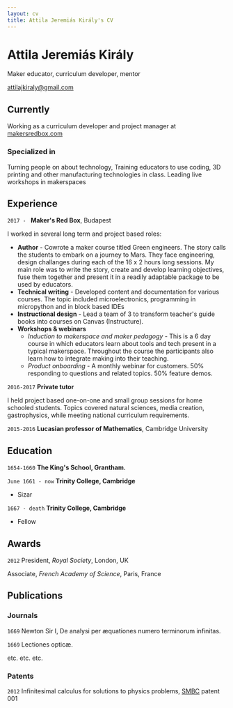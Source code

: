 ```yaml
---
layout: cv
title: Attila Jeremiás Király's CV
---
```

# Attila Jeremiás Király
Maker educator, curriculum developer, mentor

<div id="webaddress">
  <a href="mailto:attilajkiraly@gmail.com">attilajkiraly@gmail.com</a>
</div>


## Currently

Working as a curriculum developer and project manager at [makersredbox.com](https://www.makersredbox.com)

### Specialized in

Turning people on about technology, Training educators to use coding, 3D printing and other manufacturing technologies in class. Leading live workshops in makerspaces

## Experience

`2017 - `
**Maker's Red Box**, Budapest

I worked in several long term and project based roles:
- **Author** - Cowrote a maker course titled Green engineers. The story calls the students to embark on a journey to Mars. They face engineering, design challanges during each of the 16 x 2 hours long sessions. My main role was to write the story, create and develop learning objectives, fuse them together and present it in a readily adaptable package to be used by educators. 
- **Technical writing** - Developed content and documentation for various courses. The topic included microelectronics, programming in micropython and in block based IDEs
- **Instructional design** - Lead a team of 3 to transform teacher's guide books into courses on Canvas (Instructure).
- **Workshops & webinars**
    - *Induction to makerspace and maker pedagogy* - This is a 6 day course in which educators learn about tools and tech present in a typical makerspace. Throughout the course the participants also learn how to integrate making into their teaching.
    - *Product onboarding* - A monthly webinar for customers. 50% responding to questions and related topics. 50% feature demos.

`2016-2017`
**Private tutor**

I held project based one-on-one and small group sessions for home schooled students. Topics covered natural sciences, media creation, gastrophysics, while meeting national curriculum requirements.

`2015-2016`
__Lucasian professor of Mathematics__, Cambridge University

## Education

`1654-1660`
__The King's School, Grantham.__

`June 1661 - now`
__Trinity College, Cambridge__

- Sizar

`1667 - death`
__Trinity College, Cambridge__

- Fellow



## Awards

`2012`
President, *Royal Society*, London, UK

Associate, *French Academy of Science*, Paris, France



## Publications

<!-- A list is also available [online](http://scholar.google.co.uk/citations?user=LTOTl0YAAAAJ) -->

### Journals

`1669`
Newton Sir I, De analysi per æquationes numero terminorum infinitas. 

`1669`
Lectiones opticæ.

etc. etc. etc.

### Patents

`2012`
Infinitesimal calculus for solutions to physics problems, [SMBC](http://www.techdirt.com/articles/20121011/09312820678/if-patents-had-been-around-time-newton.shtml) patent 001



<!-- ### Footer

Last updated: May 2013 -->


